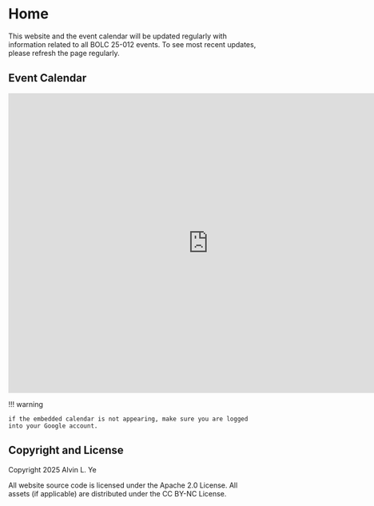 # Home

This website and the event calendar will be updated regularly with information related to all BOLC 25-012 events.
To see most recent updates, please refresh the page regularly.

## Event Calendar

<iframe src="https://calendar.google.com/calendar/embed?src=0fed5edbc83dba5e23bc0a66b45fd6c8c061a176f6e7c404f2f9e00fb335e283%40group.calendar.google.com&ctz=America%2FChicago" style="border: 0" width="800" height="600" frameborder="0" scrolling="no"></iframe>


!!! warning

    if the embedded calendar is not appearing, make sure you are logged into your Google account.


## Copyright and License

Copyright 2025 Alvin L. Ye

All website source code is licensed under the Apache 2.0 License. All assets (if applicable) are distributed under the CC BY-NC License.
